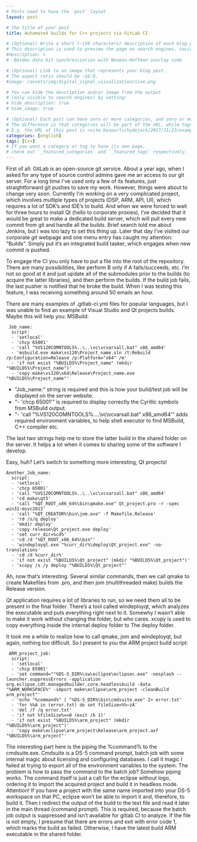 ```yaml
---
# Posts need to have the `post` layout
layout: post

# The title of your post
title: Automated builds for C++ projects via GitLab CI

# (Optional) Write a short (~150 characters) description of each blog post.
# This description is used to preview the page on search engines, social media, etc.
#description: >
#  Beidou data bit synchronization with Neuman-Hoffman overlay code

# (Optional) Link to an image that represents your blog post.
# The aspect ratio should be ~16:9.
#image: /assets/img/digital_signal_visualization/sine.png

# You can hide the description and/or image from the output
# (only visible to search engines) by setting:
# hide_description: true
# hide_image: true

# (Optional) Each post can have zero or more categories, and zero or more tags.
# The difference is that categories will be part of the URL, while tags will not.
# E.g. the URL of this post is <site.baseurl>/hydejack/2017/11/23/example-content/
categories: [english]
tags: [C++]
# If you want a category or tag to have its own page,
# check out `_featured_categories` and `_featured_tags` respectively.
---
```


First of all: GitLab is an open-source git service. About a year ago, when I asked for any type of source control admins gave me an access to our git server. For a long time I've used only a few of its features, just straightforward git pushes to save my work. However, things were about to change very soon. Currently I'm working on a very complicated project, which involves multiple types of projects (DSP, ARM, API, UI), which requires a lot of SDK’s and IDE’s to build. And when we were forced to wait for three hours to install Qt (hello to corporate proxies), I’ve decided that it would be great to make a dedicated build server, which will pull every new commit from git and handle all the builds. Brief search told me about Jenkins, but I was too lazy to set this thing up. Later that day I’ve visited our corporate git webpage and one menu entry has caught my attention: "Builds". Simply put it’s an integrated build tasker, which engages when new commit is pushed.

To engage the CI you only have to put a file into the root of the repository. There are many possibilities, like perform B only if A fails/succeeds, etc. I’m not so good at it and just update all of the submodules prior to the builds (to acquire the latter libraries), and then perform the builds. If the build job fails, the last pusher is notified that he broke the build. When I was testing this feature, I was receiving something around 50 emails an hour.

There are many examples of .gitlab-ci.yml files for popular languages, but I was unable to find an example of Visual Studio and Qt projects builds. Maybe this will help you:
MSBuild:

```
 Job_name:  
  script:  
  - 'setlocal'  
  - 'chcp 65001'  
  - 'call "%VS120COMNTOOLS%..\..\vc\vcvarsall.bat" x86_amd64'  
  - 'msbuild.exe make\vs120\Project_name.sln /t:Rebuild /p:Configuration=Release /p:Platform="x64" /m'  
  - 'if not exist "%BUILDS%\Project_name" (mkdir "%BUILDS%\Project_name")'  
  - 'copy make\vs120\x64\Release\Project_name.exe "%BUILDS%\Project_name"'  
```

- "Job_name:" string is required and this is how your build/test job will be displayed on the server website.
- "- 'chcp 65001'" is required to display correctly the Cyrillic symbols from MSBuild output.
- "- 'call "%VS120COMNTOOLS%..\..\vc\vcvarsall.bat" x86_amd64'" adds required environment variables, to help shell executor to find MSBuild, C++ compiler etc.

The last two strings help me to store the latter build in the shared folder on the server. It helps a lot when it comes to sharing some of the software I develop.

Easy, huh? Let’s switch to something more interesting, Qt projects!

```
Another_Job_name:  
  script:  
  - 'setlocal'  
  - 'chcp 65001'  
  - 'call "%VS120COMNTOOLS%..\..\vc\vcvarsall.bat" x86_amd64'  
  - 'cd make\qt5'  
  - 'call "%QT_ROOT_x86_64%\bin\qmake.exe" Qt_project.pro -r -spec win32-msvc2013'  
  - 'call "%QT_CREATOR%\bin\jom.exe" -f Makefile.Release'   
  - 'rd /s/q deploy'  
  - 'mkdir deploy'  
  - 'copy release\Qt_project.exe deploy'  
  - 'set curr_dir=%cd%'  
  - 'cd /d "%QT_ROOT_x86_64%\bin"'  
  - 'windeployqt.exe "%curr_dir%\deploy\Qt_project.exe" -no-translations'  
  - 'cd /d %curr_dir%'  
  - 'if not exist "%BUILDS%\Qt_project" (mkdir "%BUILDS%\Qt_project")'  
  - 'xcopy /s /y deploy "%BUILDS%\Qt_project"'  
```

Ah, now that’s interesting. Several similar commands, then we call qmake to create Makefiles from .pro, and then jom (multithreaded make) builds the Release version.

Qt application requires a lot of libraries to run, so we need them all to be present in the final folder. There’s a tool called windeployqt, which analyzes the executable and puts everything right next to it. Somewhy I wasn’t able to make it work without changing the folder, but who cares. xcopy is used to copy everything inside the internal deploy folder to The deploy folder.

It took me a while to realize how to call qmake, jom and windeployqt, but again, nothing too difficult. So I present to you the ARM project build script:

```
 ARM_project_job:  
  script:  
  - 'setlocal'  
  - 'chcp 65001'  
  - 'set command=""%DS-5_DIR%\sw\eclipse\eclipsec.exe" -nosplash --launcher.suppressErrors -application org.eclipse.cdt.managedbuilder.core.headlessbuild -data "%ARM_WORKSPACE%" -import make\eclipse\arm_project -cleanBuild arm_project"'   
  - 'echo "%command%" | "%DS-5_DIR%\bin\cmdsuite.exe" 2> error.txt'  
  - 'for %%A in (error.txt) do set fileSize=%%~zA'  
  - 'del /f /q error.txt'   
  - 'if not %fileSize%==0 (exit /b 1)'  
  - 'if not exist "%BUILDS%\arm_project" (mkdir "%BUILDS%\arm_project")'  
  - 'copy make\eclipse\arm_project\Release\arm_project.axf "%BUILDS%\arm_project"'  
```

The interesting part here is the piping the %command% to the cmdsuite.exe. Cmdsuite is a DS-5 command prompt, batch job with some internal magic about licensing and configuring databases. I call it magic I failed at trying to export all of the environment variables to the system. The problem is how to pass the command to the batch job? Somehow piping works. The command itself is just a call for the eclipse without logo, ordering it to import the acquired project and build it in headless mode. Attention! If you have a project with the same name imported into your DS-5 workspace on that PC, eclipse won’t be able to import it and, therefore, to build it. Then I redirect the output of the build to the text file and read it later in the main thread (command prompt). This is required, because the batch job output is suppressed and isn’t available for gitlab CI to analyze. If the file is not empty, I presume that there are errors and exit with error code 1, which marks the build as failed. Otherwise, I have the latest build ARM executable in the shared folder.                 
